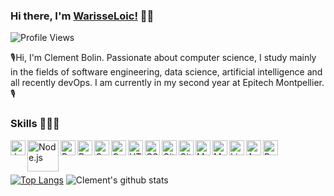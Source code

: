 ### Hi there, I'm [WarisseLoic!](https://github.com/WarisseLoic) 👋🏽
![Profile Views](https://hits.seeyoufarm.com/api/count/incr/badge.svg?url=https://github.com/WarisseLoic/&title=Profile%20Views)

🎙Hi, I'm Clement Bolin. Passionate about computer science, I study mainly in the fields of software engineering, data science, artificial intelligence and all recently devOps. I am currently in my second year at Epitech Montpellier. 🎙

### Skills 🧑🏾‍💻

<img align="left" alt="JavaScript" width="24px" src="https://www.vectorlogo.zone/logos/javascript/javascript-icon.svg" />
<img align="left" alt="Node.js" width="50px" src="https://www.vectorlogo.zone/logos/nodejs/nodejs-ar21.svg" />
<img align="left" alt="React.js" width="24px" src="https://www.vectorlogo.zone/logos/reactjs/reactjs-icon.svg" />

<img alt="Python" width="24px" src="https://www.vectorlogo.zone/logos/python/python-icon.svg" />
<img align="left" alt="Ruby" width="24px" src="https://www.vectorlogo.zone/logos/ruby-lang/ruby-lang-icon.svg" />
<img align="left" alt="C" width="24px" src="https://cdn.jsdelivr.net/npm/simple-icons@3.2.0/icons/c.svg" />
<img align="left" alt="C++" width="24px" src="https://upload.wikimedia.org/wikipedia/commons/thumb/1/18/ISO_C%2B%2B_Logo.svg/612px-ISO_C%2B%2B_Logo.svg.png" />

<img align="left" alt="HTML" width="24px" src="https://www.vectorlogo.zone/logos/w3_html5/w3_html5-icon.svg" />
<img align="left" alt="CSS" width="24px" src="https://cdn.jsdelivr.net/npm/simple-icons@3.2.0/icons/css3.svg" />

<img align="left" alt="GitHub" width="24px" src="https://cdn.jsdelivr.net/npm/simple-icons@3.2.0/icons/github.svg" />
<img align="left" alt="Git" width="24px" src="https://www.vectorlogo.zone/logos/git-scm/git-scm-icon.svg" />
<img align="left" alt="MongoDB" width="24px" src="https://cdn.jsdelivr.net/npm/simple-icons@3.2.0/icons/mongodb.svg" />
<img align="left" alt="MySQL" width="24px" src="https://cdn.jsdelivr.net/npm/simple-icons@3.2.0/icons/mysql.svg" />
<img align="left" alt="Linux" width="24px" src="https://www.vectorlogo.zone/logos/linux/linux-icon.svg" />
<img align="left" alt="Android" width="24px" src="https://cdn.jsdelivr.net/npm/simple-icons@3.2.0/icons/android.svg" />
<br>
<br>

[![Top Langs](https://github-readme-stats.vercel.app/api/top-langs/?username=WarisseLoic&layout=compact)](https://github.com/WarisseLoic)
![Clement's github stats](https://github-readme-stats.vercel.app/api?username=WarisseLoic&count_private=true&show_icons=true&theme=highcontrast)
